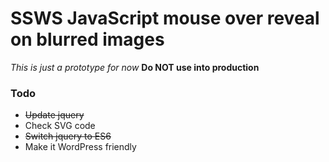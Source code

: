 # SSWS JavaScript mouse over reveal on blurred images

_This is just a prototype for now_
**Do NOT use into production**

### Todo

- ~~Update jquery~~
- Check SVG code
- ~~Switch jquery to ES6~~
- Make it WordPress friendly

